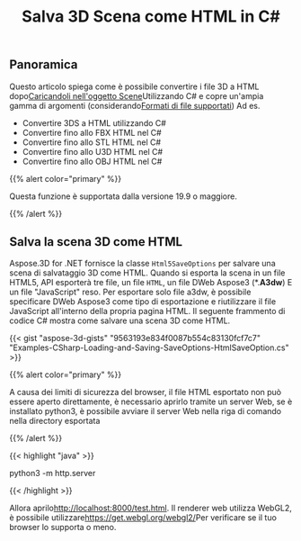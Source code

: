 ﻿---
title: Salva 3D Scena come HTML in C#
linktitle: Salva la scena 3D come HTML
type: docs
weight: 90
url: /it/net/save-3d-scene-as-html/
---
## **Panoramica**

Questo articolo spiega come è possibile convertire i file 3D a HTML dopo[Caricandoli nell'oggetto Scene](https://docs.aspose.com/3d/net/create-and-read-an-existing-3d-scene/)Utilizzando C# e copre un'ampia gamma di argomenti (considerando[Formati di file supportati](https://docs.aspose.com/3d/net/supported-file-formats/)) Ad es.

- Convertire 3DS a HTML utilizzando C#
- Convertire fino allo FBX HTML nel C#
- Convertire fino allo STL HTML nel C#
- Convertire fino allo U3D HTML nel C#
- Convertire fino allo OBJ HTML nel C#


{{% alert color="primary" %}} 

Questa funzione è supportata dalla versione 19.9 o maggiore.

{{% /alert %}} 
## **Salva la scena 3D come HTML**
Aspose.3D for .NET fornisce la classe `Html5SaveOptions` per salvare una scena di salvataggio 3D come HTML. Quando si esporta la scena in un file HTML5, API esporterà tre file, un file `HTML`, un file DWeb Aspose3 (*.**A3dw**) E un file "JavaScript" reso. Per esportare solo file a3dw, è possibile specificare DWeb Aspose3 come tipo di esportazione e riutilizzare il file JavaScript all'interno della propria pagina HTML. Il seguente frammento di codice C# mostra come salvare una scena 3D come HTML.



{{< gist "aspose-3d-gists" "9563193e834f0087b554c83130fcf7c7" "Examples-CSharp-Loading-and-Saving-SaveOptions-HtmlSaveOption.cs" >}}

{{% alert color="primary" %}} 

A causa dei limiti di sicurezza del browser, il file HTML esportato non può essere aperto direttamente, è necessario aprirlo tramite un server Web, se è installato python3, è possibile avviare il server Web nella riga di comando nella directory esportata

{{% /alert %}} 

{{< highlight "java" >}}

 python3 -m http.server

{{< /highlight >}}

Allora aprilo<http://localhost:8000/test.html>. Il renderer web utilizza WebGL2, è possibile utilizzare<https://get.webgl.org/webgl2/>Per verificare se il tuo browser lo supporta o meno.


